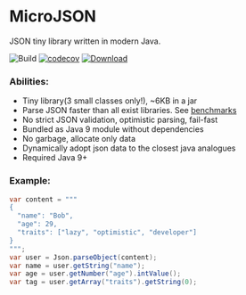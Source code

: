 # MicroJSON

JSON tiny library written in modern Java.

![Build](https://github.com/AlmazKo/microjson/workflows/Build/badge.svg)
[![codecov](https://codecov.io/gh/AlmazKo/microjson/branch/master/graph/badge.svg)](https://codecov.io/gh/AlmazKo/microjson)
[ ![Download](https://api.bintray.com/packages/almazko/micro/microjson/images/download.svg) ](https://bintray.com/almazko/micro/microjson/_latestVersion)

### Abilities:
- Tiny library(3 small classes only!), ~6KB in a jar
- Parse JSON faster than all exist libraries. See [benchmarks](https://github.com/AlmazKo/microjson/wiki/Performance-of-JSON-parsers)
- No strict JSON validation, optimistic parsing, fail-fast 
- Bundled as Java 9 module without dependencies
- No garbage, allocate only data
- Dynamically adopt json data to the closest java analogues
- Required Java 9+


### Example:

```java
var content = """
{ 
  "name": "Bob",
  "age": 29,
  "traits": ["lazy", "optimistic", "developer"] 
}
""";
var user = Json.parseObject(content);
var name = user.getString("name");
var age = user.getNumber("age").intValue();
var tag = user.getArray("traits").getString(0);
```
